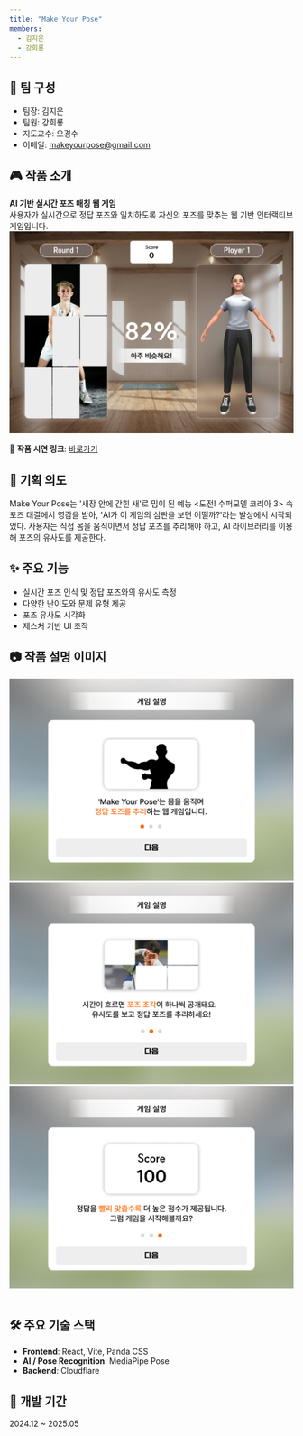 ```yaml
---
title: "Make Your Pose"
members:
  - 김지은
  - 강희룡
---
```


## 👥 팀 구성

- 팀장: 김지은
- 팀원: 강희룡
- 지도교수: 오경수
- 이메일: [makeyourpose@gmail.com](mailto:makeyourpose@gmail.com)

## 🎮 작품 소개

**AI 기반 실시간 포즈 매칭 웹 게임**  
사용자가 실시간으로 정답 포즈와 일치하도록 자신의 포즈를 맞추는 웹 기반 인터랙티브 게임입니다.
<img src="MakeYourPose_1.jpg">

🔗 **작품 시연 링크**: [바로가기](https://make-your-pose.site/)

## 📝 기획 의도

Make Your Pose는 '새장 안에 갇힌 새'로 밈이 된 예능 <도전! 수퍼모델 코리아 3> 속 포즈 대결에서 영감을 받아, 'AI가 이 게임의 심판을 보면 어떨까?'라는 발상에서 시작되었다. 사용자는 직접 몸을 움직이면서 정답 포즈를 추리해야 하고, AI 라이브러리를 이용해 포즈의 유사도를 제공한다.

## ✨ 주요 기능

- 실시간 포즈 인식 및 정답 포즈와의 유사도 측정
- 다양한 난이도와 문제 유형 제공
- 포즈 유사도 시각화
- 제스처 기반 UI 조작

## 📷 작품 설명 이미지

<img src="MakeYourPose_2.jpg">
<img src="MakeYourPose_3.jpg">
<img src="MakeYourPose_4.jpg"> <br><br>

## 🛠️ 주요 기술 스택

- **Frontend**: React, Vite, Panda CSS
- **AI / Pose Recognition**: MediaPipe Pose
- **Backend**: Cloudflare

## 📅 개발 기간

2024.12 ~ 2025.05
